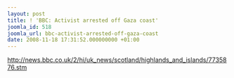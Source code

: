 ```yaml
---
layout: post
title: ! 'BBC: Activist arrested off Gaza coast'
joomla_id: 518
joomla_url: bbc-activist-arrested-off-gaza-coast
date: 2008-11-18 17:31:52.000000000 +01:00
---
```

<p><a href="http://news.bbc.co.uk/2/hi/uk_news/scotland/highlands_and_islands/7735876.stm">http://news.bbc.co.uk/2/hi/uk_news/scotland/highlands_and_islands/7735876.stm</a></p>
